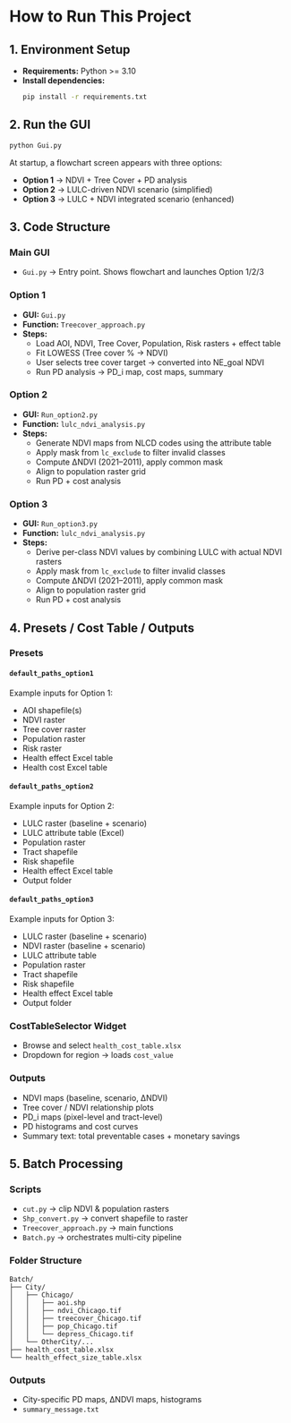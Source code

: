 # How to Run This Project

## 1. Environment Setup

- **Requirements:** Python >= 3.10
- **Install dependencies:**
  ```bash
  pip install -r requirements.txt
  ```

## 2. Run the GUI

```bash
python Gui.py
```

At startup, a flowchart screen appears with three options:
- **Option 1** → NDVI + Tree Cover + PD analysis
- **Option 2** → LULC-driven NDVI scenario (simplified)
- **Option 3** → LULC + NDVI integrated scenario (enhanced)

## 3. Code Structure

### Main GUI
- `Gui.py` → Entry point. Shows flowchart and launches Option 1/2/3

### Option 1
- **GUI:** `Gui.py`
- **Function:** `Treecover_approach.py`
- **Steps:**
  - Load AOI, NDVI, Tree Cover, Population, Risk rasters + effect table
  - Fit LOWESS (Tree cover % → NDVI)
  - User selects tree cover target → converted into NE_goal NDVI
  - Run PD analysis → PD_i map, cost maps, summary

### Option 2
- **GUI:** `Run_option2.py`
- **Function:** `lulc_ndvi_analysis.py`
- **Steps:**
  - Generate NDVI maps from NLCD codes using the attribute table
  - Apply mask from `lc_exclude` to filter invalid classes
  - Compute ΔNDVI (2021–2011), apply common mask
  - Align to population raster grid
  - Run PD + cost analysis

### Option 3
- **GUI:** `Run_option3.py`
- **Function:** `lulc_ndvi_analysis.py`
- **Steps:**
  - Derive per-class NDVI values by combining LULC with actual NDVI rasters
  - Apply mask from `lc_exclude` to filter invalid classes
  - Compute ΔNDVI (2021–2011), apply common mask
  - Align to population raster grid
  - Run PD + cost analysis

## 4. Presets / Cost Table / Outputs

### Presets

#### `default_paths_option1`
Example inputs for Option 1:
- AOI shapefile(s)
- NDVI raster
- Tree cover raster
- Population raster
- Risk raster
- Health effect Excel table
- Health cost Excel table

#### `default_paths_option2`
Example inputs for Option 2:
- LULC raster (baseline + scenario)
- LULC attribute table (Excel)
- Population raster
- Tract shapefile
- Risk shapefile
- Health effect Excel table
- Output folder

#### `default_paths_option3`
Example inputs for Option 3:
- LULC raster (baseline + scenario)
- NDVI raster (baseline + scenario)
- LULC attribute table
- Population raster
- Tract shapefile
- Risk shapefile
- Health effect Excel table
- Output folder

### CostTableSelector Widget
- Browse and select `health_cost_table.xlsx`
- Dropdown for region → loads `cost_value`

### Outputs
- NDVI maps (baseline, scenario, ΔNDVI)
- Tree cover / NDVI relationship plots
- PD_i maps (pixel-level and tract-level)
- PD histograms and cost curves
- Summary text: total preventable cases + monetary savings

## 5. Batch Processing

### Scripts
- `cut.py` → clip NDVI & population rasters
- `Shp_convert.py` → convert shapefile to raster
- `Treecover_approach.py` → main functions
- `Batch.py` → orchestrates multi-city pipeline

### Folder Structure
```
Batch/
├── City/
│   ├── Chicago/
│   │   ├── aoi.shp
│   │   ├── ndvi_Chicago.tif
│   │   ├── treecover_Chicago.tif
│   │   ├── pop_Chicago.tif
│   │   └── depress_Chicago.tif
│   └── OtherCity/...
├── health_cost_table.xlsx
└── health_effect_size_table.xlsx
```

### Outputs
- City-specific PD maps, ΔNDVI maps, histograms
- `summary_message.txt`
